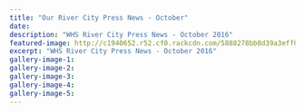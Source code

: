 ```yaml
---
title: "Our River City Press News - October"
date: 
description: "WHS River City Press News - October 2016"
featured-image: http://c1940652.r52.cf0.rackcdn.com/5888278bb8d39a3eff001fcc/Website-119x141.png
excerpt: "WHS River City Press News - October 2016"
gallery-image-1: 
gallery-image-2: 
gallery-image-3: 
gallery-image-4: 
gallery-image-5: 
---
```

